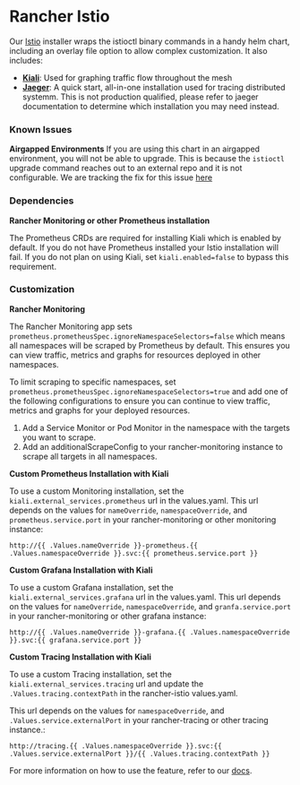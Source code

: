 # Rancher Istio

Our [Istio](https://istio.io/) installer wraps the istioctl binary commands in a handy helm chart, including an overlay file option to allow complex customization. It also includes:
* **[Kiali](https://kiali.io/)**: Used for graphing traffic flow throughout the mesh
* **[Jaeger](https://www.jaegertracing.io/)**: A quick start, all-in-one installation used for tracing distributed systemm. This is not production qualified, please refer to jaeger documentation to determine which installation you may need instead.

### Known Issues

**Airgapped Environments**
If you are using this chart in an airgapped environment, you will not be able to upgrade. This is because the `istioctl` upgrade command reaches out to an external repo and it is not configurable. We are tracking the fix for this issue [here](https://github.com/rancher/rancher/issues/33402)

### Dependencies

**Rancher Monitoring  or other Prometheus installation**

The Prometheus CRDs are required for installing Kiali which is enabled by default. If you do not have Prometheus installed your Istio installation will fail. If you do not plan on using Kiali, set `kiali.enabled=false` to bypass this requirement.

### Customization

**Rancher Monitoring**

The Rancher Monitoring app sets `prometheus.prometheusSpec.ignoreNamespaceSelectors=false` which means all namespaces will be scraped by Prometheus by default. This ensures you can view traffic, metrics and graphs for resources deployed in other namespaces.

To limit scraping to specific namespaces, set `prometheus.prometheusSpec.ignoreNamespaceSelectors=true` and add one of the following configurations to ensure you can continue to view traffic, metrics and graphs for your deployed resources.

1. Add a Service Monitor or Pod Monitor in the namespace with the targets you want to scrape.
1. Add an additionalScrapeConfig to your rancher-monitoring instance to scrape all targets in all namespaces.

**Custom Prometheus Installation with Kiali**

To use a custom Monitoring installation, set the `kiali.external_services.prometheus` url in the values.yaml. This url depends on the values for `nameOverride`, `namespaceOverride`, and `prometheus.service.port` in your rancher-monitoring or other monitoring instance:
```
http://{{ .Values.nameOverride }}-prometheus.{{ .Values.namespaceOverride }}.svc:{{ prometheus.service.port }}
```
**Custom Grafana Installation with Kiali**

To use a custom Grafana installation, set the `kiali.external_services.grafana` url in the values.yaml. This url depends on the values for `nameOverride`, `namespaceOverride`, and `granfa.service.port` in your rancher-monitoring or other grafana instance:
```
http://{{ .Values.nameOverride }}-grafana.{{ .Values.namespaceOverride }}.svc:{{ grafana.service.port }}
```
**Custom Tracing Installation with Kiali**

To use a custom Tracing installation, set the `kiali.external_services.tracing` url and update the `.Values.tracing.contextPath` in the rancher-istio values.yaml.

This url depends on the values for `namespaceOverride`, and `.Values.service.externalPort` in your rancher-tracing or other tracing instance.:
```
http://tracing.{{ .Values.namespaceOverride }}.svc:{{ .Values.service.externalPort }}/{{ .Values.tracing.contextPath }}
```

For more information on how to use the feature, refer to our [docs](https://rancher.com/docs/rancher/v2.x/en/istio/v2.5/).